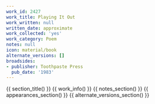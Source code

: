 ```yaml
---
work_id: 2427
work_title: Playing It Out
work_written: null
written_date: approximate
work_collected: 'yes'
work_category: Poem
notes: null
icon: material/book
alternate_versions: []
broadsides:
- publisher: Toothpaste Press
  pub_date: '1983'
---
```


{{ section_title() }}
{{ work_info() }}
{{ notes_section() }}
{{ appearances_section() }}
{{ alternate_versions_section() }}